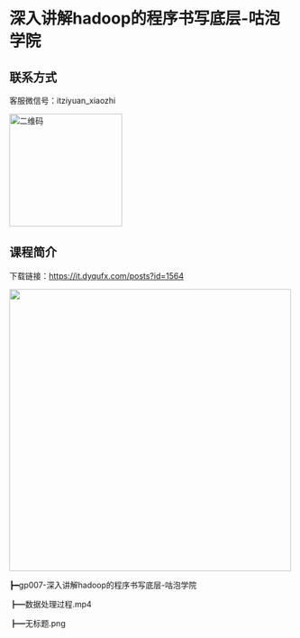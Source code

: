 # 深入讲解hadoop的程序书写底层-咕泡学院

## 联系方式

客服微信号：itziyuan_xiaozhi

<img src="https://ziyuanyun.oss-cn-guangzhou.aliyuncs.com/common/20240614073449/666b82192834a.jpg" width="200" height="200" alt="二维码">

## 课程简介

下载链接：https://it.dyqufx.com/posts?id=1564

<img src="https://ziyuanyun.oss-cn-guangzhou.aliyuncs.com/yun/20240515224334/6644ca1624b47.jpg" width="500" alt="">

  ┣━gp007-深入讲解hadoop的程序书写底层-咕泡学院

 ┣━数据处理过程.mp4

 ┣━无标题.png

  